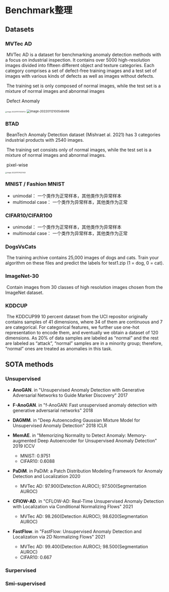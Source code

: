 # Benchmark整理

## Datasets

### MVTec AD

​	MVTec AD is a dataset for benchmarking anomaly detection methods with a focus on industrial inspection. It contains over 5000 high-resolution images divided into fifteen different object and texture categories. Each category comprises a set of defect-free training images and a test set of images with various kinds of defects as well as images without defects.

​	The training set is only composed of  normal images, while the test set is a mixture of normal images and abnormal images

​	Defect Anomaly

<img src="/Users/aqz/Library/Application Support/typora-user-images/image-20220111173058753.png" alt="image-20220111173058753" style="zoom:33%;" />

<img src="/Users/aqz/Library/Application Support/typora-user-images/image-20220112100548496.png" alt="image-20220112100548496" style="zoom: 67%;" />

### BTAD

​	BeanTech Anomaly Detection dataset (Mishraet al. 2021) has 3 categories industrial products with 2540 images.

​	The training set consists only of normal images, while the test set is a mixture of normal images and abnormal images.

​	pixel-wise

<img src="/Users/aqz/Library/Application Support/typora-user-images/image-20220111174257429.png" alt="image-20220111174257429" style="zoom: 33%;" />

### MNIST / Fashion MNIST

* unimodal： 一个类作为正常样本，其他类作为异常样本
* multimodal case： 一个类作为异常样本，其他类作为正常

### CIFAR10/CIFAR100

* unimodal： 一个类作为正常样本，其他类作为异常样本
* multimodal case： 一个类作为异常样本，其他类作为正常

### DogsVsCats

​	The training archive contains 25,000 images of dogs and cats. Train your algorithm on these files and predict the labels for test1.zip (1 = dog, 0 = cat).

### ImageNet-30

​	Contain images from 30 classes of high resolution images chosen from the ImageNet dataset.

### KDDCUP

​	The KDDCUP99 10 percent dataset from the UCI repositor originally contains samples of 41 dimensions, where 34 of them are continuous and 7 are categorical. For categorical features, we further use one-hot representation to encode them, and eventually we obtain a dataset of 120 dimensions. As 20% of data samples are labeled as “normal” and the rest are labeled as “attack”, “normal” samples are in a minority group; therefore, “normal” ones are treated as anomalies in this task.

## SOTA methods

### Unsupervised

* **AnoGAN**. 	in   "Unsupervised Anomaly Detection with Generative Adversarial Networks to Guide Marker Discovery" 2017

  

* **F-AnoGAN**.    in  "f-AnoGAN: Fast unsupervised anomaly detection with generative adversarial networks" 2018

  

* **DAGMM**.    in    "Deep Autoencoding Gaussian Mixture Model for Unsupervised Anomaly Detection"  2018 ICLR

  

* **MemAE**.   in    "Memorizing Normality to Detect Anomaly: Memory-augmented Deep Autoencoder for Unsupervised Anomaly Detection" 2019 ICCV

  * MNIST: 0.9751 
  * CIFAR10: 0.6088

* **PaDiM**.    in    PaDiM: a Patch Distribution Modeling Framework for Anomaly Detection and Localization 2020
  * MVTec AD: 97.900(Detection AUROC); 97.500(Segmentation AUROC)
* **CFlOW-AD**.    in    "CFLOW-AD: Real-Time Unsupervised Anomaly Detection with Localization via Conditional Normalizing Flows" 2021
  * MVTec AD: 98.260(Detection AUROC); 98.620(Segmentation AUROC)
* **FastFlow**.    in    "FastFlow: Unsupervised Anomaly Detection and Localization via 2D Normalizing Flows" 2021
  * MVTec AD: 99.400(Detection AUROC); 98.500(Segmentation AUROC)
  * CIFAR10: 0.667

### Surpervised

### Smi-supervised

